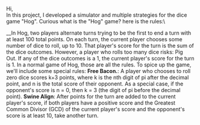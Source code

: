 Hi,\
In this project, I developed a simulator and multiple strategies for the dice game "Hog". Curious what is the "Hog" game? here is the rules:\
  
__In Hog, two players alternate turns trying to be the first to end a turn with at least 100 total points. On each turn, the current player chooses some number of dice to roll, up to 10. That player's score for the turn is the sum of the dice outcomes. However, a player who rolls too many dice risks:
  Pig Out. If any of the dice outcomes is a 1, the current player's score for the turn is 1.
  In a normal game of Hog, those are all the rules. To spice up the game, we'll include some special rules:
  **Free Bacon.**: A player who chooses to roll zero dice scores k+3 points, where k is the nth digit of pi after the decimal point, and n is the total score of their opponent. As a special case, if the opponent's score is n = 0, then k = 3 (the digit of pi before the decimal point).
  **Swine Align**: After points for the turn are added to the current player's score, if both players have a positive score and the Greatest Common Divisor (GCD) of the current player's score and the opponent's score is at least 10, take another turn.

